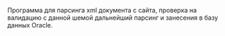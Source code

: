 Программа для парсинга xml документа с сайта, проверка на валидацию с данной шемой дальнейший парсинг и занесения в базу данных Oracle.
